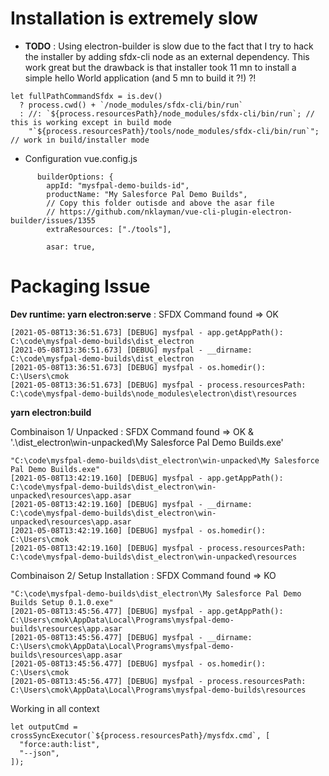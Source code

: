
# Installation is extremely slow
* __TODO__ : Using electron-builder is slow due to the fact that I try to hack the installer by adding sfdx-cli node as an external dependency. This work great but the drawback is that installer took  11 mn to install a simple hello World application (and 5 mn to build it ?!) ?!
```
let fullPathCommandSfdx = is.dev()
  ? process.cwd() + `/node_modules/sfdx-cli/bin/run`
  : //: `${process.resourcesPath}/node_modules/sfdx-cli/bin/run`; // this is working except in build mode
    "`${process.resourcesPath}/tools/node_modules/sfdx-cli/bin/run`"; // work in build/installer mode
```
* Configuration vue.config.js
```
      builderOptions: {
        appId: "mysfpal-demo-builds-id",
        productName: "My Salesforce Pal Demo Builds",
        // Copy this folder outisde and above the asar file
        // https://github.com/nklayman/vue-cli-plugin-electron-builder/issues/1355
        extraResources: ["./tools"],

        asar: true,
```

# Packaging Issue
__Dev runtime:  yarn electron:serve__ : SFDX Command found => OK
```
[2021-05-08T13:36:51.673] [DEBUG] mysfpal - app.getAppPath(): C:\code\mysfpal-demo-builds\dist_electron
[2021-05-08T13:36:51.673] [DEBUG] mysfpal - __dirname: C:\code\mysfpal-demo-builds\dist_electron
[2021-05-08T13:36:51.673] [DEBUG] mysfpal - os.homedir(): C:\Users\cmok
[2021-05-08T13:36:51.673] [DEBUG] mysfpal - process.resourcesPath: C:\code\mysfpal-demo-builds\node_modules\electron\dist\resources
```

 __yarn electron:build__

Combinaison 1/ Unpacked : SFDX Command found => OK
& '.\dist_electron\win-unpacked\My Salesforce Pal Demo Builds.exe' 
```
"C:\code\mysfpal-demo-builds\dist_electron\win-unpacked\My Salesforce Pal Demo Builds.exe"
[2021-05-08T13:42:19.160] [DEBUG] mysfpal - app.getAppPath(): C:\code\mysfpal-demo-builds\dist_electron\win-unpacked\resources\app.asar
[2021-05-08T13:42:19.160] [DEBUG] mysfpal - __dirname: C:\code\mysfpal-demo-builds\dist_electron\win-unpacked\resources\app.asar
[2021-05-08T13:42:19.160] [DEBUG] mysfpal - os.homedir(): C:\Users\cmok
[2021-05-08T13:42:19.160] [DEBUG] mysfpal - process.resourcesPath: C:\code\mysfpal-demo-builds\dist_electron\win-unpacked\resources
```

Combinaison 2/ Setup Installation : SFDX Command found => KO
```
"C:\code\mysfpal-demo-builds\dist_electron\My Salesforce Pal Demo Builds Setup 0.1.0.exe"
[2021-05-08T13:45:56.477] [DEBUG] mysfpal - app.getAppPath(): C:\Users\cmok\AppData\Local\Programs\mysfpal-demo-builds\resources\app.asar
[2021-05-08T13:45:56.477] [DEBUG] mysfpal - __dirname: C:\Users\cmok\AppData\Local\Programs\mysfpal-demo-builds\resources\app.asar
[2021-05-08T13:45:56.477] [DEBUG] mysfpal - os.homedir(): C:\Users\cmok
[2021-05-08T13:45:56.477] [DEBUG] mysfpal - process.resourcesPath: C:\Users\cmok\AppData\Local\Programs\mysfpal-demo-builds\resources
```

Working in all context
```
let outputCmd = crossSyncExecutor(`${process.resourcesPath}/mysfdx.cmd`, [
  "force:auth:list",
  "--json",
]);
```
